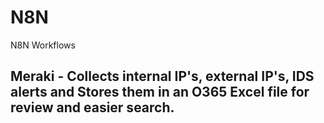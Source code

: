 # N8N
N8N Workflows

## Meraki - Collects internal IP's, external IP's, IDS alerts and Stores them in an O365 Excel file for review and easier search.

## 
